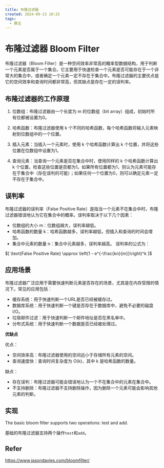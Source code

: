 ```yaml
---
title: 布隆过滤器
created: 2024-09-13 10:25
tags:
  - 算法
---
```


<!-- markdownlint-disable MD025 -->
<!-- markdownlint-disable MD036 -->

# 布隆过滤器 Bloom Filter

布隆过滤器（Bloom Filter）是一种空间效率非常高的概率型数据结构，用于判断一个元素是否属于一个集合。它主要用于快速检查一个元素是否可能存在于一个非常大的集合中，或者确定一个元素一定不存在于集合中。布隆过滤器的主要优点是它的空间效率和查询时间都非常高，但其缺点是存在一定的误判率。

## 布隆过滤器的工作原理

1. 位数组：布隆过滤器由一个长度为 m 的位数组（bit array）组成，初始时所有位都被设置为0。

2. 哈希函数：布隆过滤器使用 k 个不同的哈希函数，每个哈希函数将输入元素映射到位数组中的一个位置。

3. 插入元素：当插入一个元素时，使用 k 个哈希函数计算出 k 个位置，并将这些位置在位数组中设置为1。

4. 查询元素：当查询一个元素是否在集合中时，使用同样的 k 个哈希函数计算出 k 个位置，检查这些位置是否都为1。如果所有位置都为1，则认为元素可能存在于集合中（存在误判的可能）；如果任何一个位置为0，则可以确定元素一定不存在于集合中。

## 误判率

布隆过滤器的误判率（False Positive Rate）是指当一个元素不在集合中时，布隆过滤器错误地认为它在集合中的概率。误判率取决于以下几个因素：

- 位数组的大小 m：位数组越大，误判率越低。
- 哈希函数的数量 k：哈希函数越多，误判率越低，但插入和查询的时间会增加。
- 集合中元素的数量 n：集合中元素越多，误判率越高。
误判率的公式为：

$[ \text{False Positive Rate} \approx \left(1 - e^{-\frac{kn}{m}}\right)^k ]$

## 应用场景

布隆过滤器广泛应用于需要快速判断元素是否存在的场景，尤其是在内存受限的情况下。常见的应用包括：

- 缓存系统：用于快速判断一个URL是否已经被缓存过。
- 数据库系统：用于快速判断一个键是否存在于数据库中，避免不必要的磁盘I/O。
- 垃圾邮件过滤：用于快速判断一个邮件地址是否在黑名单中。
- 分布式系统：用于快速判断一个数据是否已经被处理过。
  
__优缺点__

优点：

- 空间效率高：布隆过滤器使用的空间远小于存储所有元素的空间。
- 查询速度快：查询时间复杂度为 O(k)，其中 k 是哈希函数的数量。

缺点：

- 存在误判：布隆过滤器可能会错误地认为一个不在集合中的元素在集合中。
- 不支持删除：布隆过滤器不支持删除操作，因为删除一个元素可能会影响其他元素的判断。

## 实现

The basic bloom filter supports two operations: test and add.

基础的布隆过滤器支持两个操作`test`和`add`。

## Refer

<https://www.jasondavies.com/bloomfilter/>
